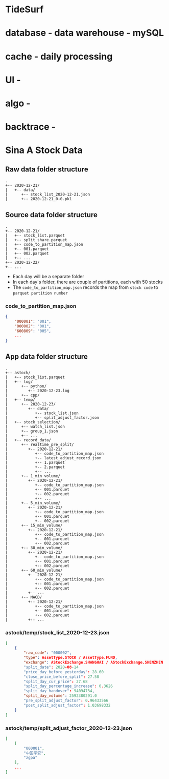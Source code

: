 # TideSurf


# database - data warehouse - mySQL

# cache - daily processing 
# UI -
# algo - 
# backtrace - 

# Sina A Stock Data

## Raw data folder structure
```
.
+-- 2020-12-21/
|   +-- data/
|      +-- stock_list_2020-12-21.json
|      +-- 2020-12-21_0-0.pkl
```

## Source data folder structure
```
.
+-- 2020-12-21/
|   +-- stock_list.parquet
|   +-- split_share.parquet
|   +-- code_to_partition_map.json
|   +-- 001.parquet
|   +-- 002.parquet
|   +-- ...
+-- 2020-12-22/
+-- ...
```

* Each day will be a separate folder
* In each day's folder, there are couple of partitions, each with 50 stocks
* The `code_to_partition_map.json` records the map from `stock code` to `parquet partition number` 

### code_to_partition_map.json
```json
{
    "000001": "001",
    "000002": "001",
    "600809": "005",
    ...
}
```


## App data folder structure
```
.
+-- astock/
|   +-- stock_list.parquet
|   +-- log/
|      +-- python/
|         +-- 2020-12-23.log
|      +-- cpp/
|   +-- temp/
|      +-- 2020-12-23/
|         +-- data/
|            +-- stock_list.json
|            +-- split_adjust_factor.json
|   +-- stock_selection/
|      +-- watch_list.json
|      +-- group_1.json
|      +-- ...
|   +-- record_data/
|      +-- realtime_pre_split/
|         +-- 2020-12-21/
|            +-- code_to_partition_map.json
|            +-- latest_adjust_record.json
|            +-- 1.parquet
|            +-- 2.parquet
|            +-- ...
|      +-- 1_min_volume/
|         +-- 2020-12-21/
|            +-- code_to_partition_map.json
|            +-- 001.parquet
|            +-- 002.parquet
|            +-- ...
|      +-- 5_min_volume/
|         +-- 2020-12-21/
|            +-- code_to_partition_map.json
|            +-- 001.parquet
|            +-- 002.parquet
|      +-- 15_min_volume/
|         +-- 2020-12-21/
|            +-- code_to_partition_map.json
|            +-- 001.parquet
|            +-- 002.parquet
|      +-- 30_min_volume/
|         +-- 2020-12-21/
|            +-- code_to_partition_map.json
|            +-- 001.parquet
|            +-- 002.parquet
|      +-- 60_min_volume/
|         +-- 2020-12-21/
|            +-- code_to_partition_map.json
|            +-- 001.parquet
|            +-- 002.parquet
|         +-- ...
|      +-- MACD/
|         +-- 2020-12-21/
|            +-- code_to_partition_map.json
|            +-- 001.parquet
|            +-- 002.parquet
|         +-- ...
```

### astock/temp/stock_list_2020-12-23.json
```json
[
    {
        "raw_code": "000002",
        "type": AssetType.STOCK / AssetType.FUND,
        "exchange": AStockExchange.SHANGHAI / AStockExchange.SHENZHEN
        "split_date": 2020-08-14
        "price_day_before_yesterday": 28.60
        "close_price_before_split": 27.58
        "split_day_cur_price": 27.68
        "split_day_percentage_increase": 0.3626
        "split_day_handover": 94094734,
        "split_day_volume": 2592380291.0
        "pre_split_adjust_factor": 0.96433566
        "post_split_adjust_factor": 1.03698332
    }
]
```

### astock/temp/split_adjust_factor_2020-12-23.json
```json
[
    [
        "000001",
        "中国平安",
        "zgpa"
    ],
    ...
]
```
